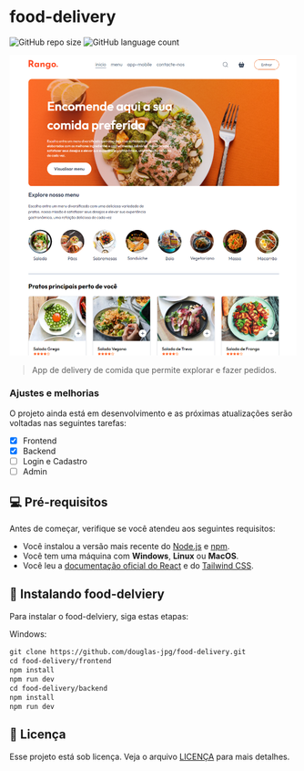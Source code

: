 # food-delivery

![GitHub repo size](https://img.shields.io/github/repo-size/douglas-jpg/food-delivery?style=for-the-badge)
![GitHub language count](https://img.shields.io/github/languages/count/douglas-jpg/food-delivery?style=for-the-badge)

<img src="https://github.com/douglas-jpg/food-delivery/blob/main/readmeImg.png" alt="Exemplo imagem">

> App de delivery de comida que permite explorar e fazer pedidos.


### Ajustes e melhorias

O projeto ainda está em desenvolvimento e as próximas atualizações serão voltadas nas seguintes tarefas:

- [x] Frontend
- [x] Backend
- [ ] Login e Cadastro
- [ ] Admin

## 💻 Pré-requisitos

Antes de começar, verifique se você atendeu aos seguintes requisitos:

* Você instalou a versão mais recente do [Node.js](https://nodejs.org/) e [npm](https://www.npmjs.com/).
* Você tem uma máquina com **Windows**, **Linux** ou **MacOS**.
* Você leu a [documentação oficial do React](https://reactjs.org/docs/getting-started.html) e do [Tailwind CSS](https://tailwindcss.com/docs/installation).


## 🚀 Instalando food-delviery

Para instalar o food-delviery, siga estas etapas:

Windows:
```
git clone https://github.com/douglas-jpg/food-delivery.git
cd food-delivery/frontend
npm install
npm run dev
cd food-delivery/backend
npm install
npm run dev
```

## 📝 Licença

Esse projeto está sob licença. Veja o arquivo [LICENÇA](LICENSE.md) para mais detalhes.
